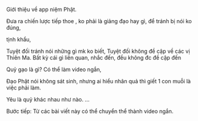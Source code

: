 Giới thiệu về app niệm Phật. 

Đưa ra chiến lược tiếp thoe , ko phải là giảng đạo hay gì, để tránh bị nói ko đúng, 

tịnh khẩu, 

Tuyệt đối tránh nói những gì mk ko biết,  Tuyệt đối không đề cập về các vị Thiên Ma. Bất kỳ cái gì liên quan, nhắc đến, đều không đc đề cập đến

Quỷ gạo là gì?  Có thể làm video ngắn, 

Đạo Phật nói không sát sinh, nhưng ai hiểu nhân quả thì giết 1 con muỗi là việc phải làm. 

Yêu là quỷ khác nhau như nào. ... 

Bước tiếp: Từ các bài viết này có thể chuyển thể thành video ngắn. 